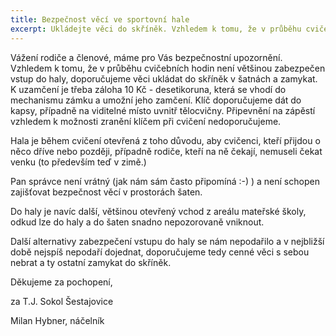 ```yaml
---
title: Bezpečnost věcí ve sportovní hale
excerpt: Ukládejte věci do skříněk. Vzhledem k tomu, že v průběhu cvičebních hodin není většinou zabezpečen vstup do haly ...
---
```


Vážení rodiče a členové, máme pro Vás bezpečnostní upozornění. Vzhledem k tomu, že v průběhu cvičebních hodin není většinou zabezpečen vstup do haly, doporučujeme věci ukládat do skříněk v šatnách a zamykat. K uzamčení je třeba záloha 10 Kč - desetikoruna, která se vhodí do mechanismu zámku a umožní jeho zamčení. Klíč doporučujeme dát do kapsy, případně na viditelné místo uvnitř  tělocvičny. Připevnění na zápěstí vzhledem k možnosti zranění klíčem při cvičení nedoporučujeme.

Hala je během cvičení otevřená z toho důvodu, aby cvičenci, kteří přijdou o něco dříve nebo později, případně rodiče, kteří na ně čekají, nemuseli čekat venku (to především teď v zimě.)

Pan správce není vrátný (jak nám sám často připomíná :-) ) a není schopen zajišťovat bezpečnost věcí v prostorách šaten.

Do haly je navíc další, většinou otevřený vchod z areálu mateřské školy, odkud lze do haly a do šaten snadno nepozorovaně vniknout.

Další alternativy zabezpečení vstupu do haly se nám nepodařilo a v nejbližší době nejspíš nepodaří dojednat, doporučujeme tedy cenné věci s sebou nebrat a ty ostatní zamykat do skříněk. 

Děkujeme za pochopení,

za T.J. Sokol Šestajovice

Milan Hybner, náčelník